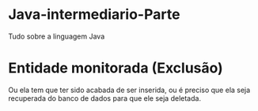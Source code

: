 # Java-intermediario-Parte
Tudo sobre a linguagem Java

# Entidade monitorada (Exclusão)
Ou ela tem que ter sido acabada de ser inserida, ou é preciso que ela seja recuperada do banco de dados para que ele seja deletada. 
